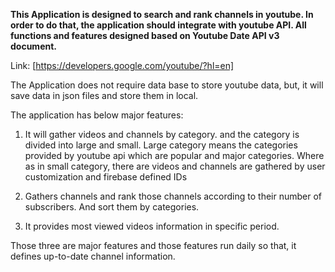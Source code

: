 **This Application is designed to search and rank channels in youtube.
In order to do that, the application should integrate with youtube API.
All functions and features designed based on Youtube Date API v3 document.**

Link: [https://developers.google.com/youtube/?hl=en]

The Application does not require data base to store youtube data, but, it will
save data in json files and store them in local.

The application has below major features:

1. It will gather videos and channels by category. and the category is divided into
large and small. Large category means the categories provided by youtube api
which are popular and major categories. Where as in small category, there are videos and channels
are gathered by user customization and firebase defined IDs
 
2. Gathers channels and rank those channels according to their number of subscribers. And sort them
by categories.

3. It provides most viewed videos information in specific period.

Those three are major features and those features run daily so that, it defines up-to-date
channel information. 